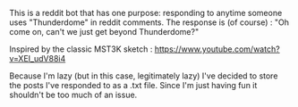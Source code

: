 This is a reddit bot that has one purpose: responding to anytime someone uses "Thunderdome" in reddit comments. The response is (of course) : "Oh come on, can't we just get beyond Thunderdome?"

Inspired by the classic MST3K sketch : https://www.youtube.com/watch?v=XEI_udV88i4

Because I'm lazy (but in this case, legitimately lazy) I've decided to store the posts I've responded to as a .txt file. Since I'm just having fun it shouldn't be too much of an issue.